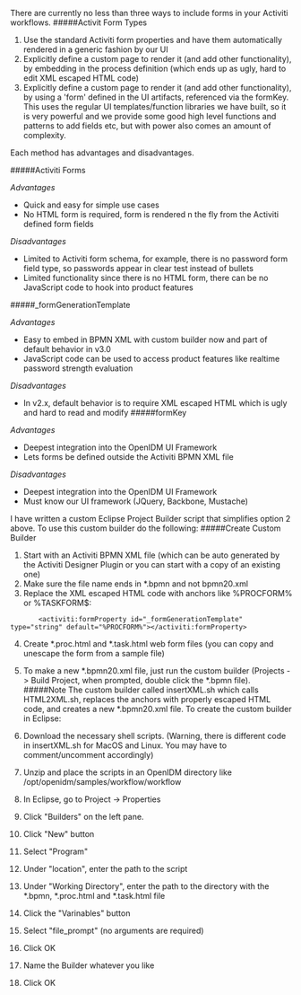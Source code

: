 There are currently no less than three ways to include forms in your Activiti workflows.
#####Activit Form Types
1. Use the standard Activiti form properties and have them automatically rendered in a generic fashion by our UI
2. Explicitly define a custom page to render it (and add other functionality), by embedding in the process definition (which ends up as ugly, hard to edit XML escaped HTML code)
3. Explicitly define a custom page to render it (and add other functionality), by using a 'form' defined in the UI artifacts, referenced via the formKey. This uses the regular UI templates/function libraries we have built, so it is very powerful and we provide some good high level functions and patterns to add fields etc, but with power also comes an amount of complexity.

Each method has advantages and disadvantages. 

#####Activiti Forms

*Advantages*

- Quick and easy for simple use cases
- No HTML form is required, form is rendered n the fly from the Activiti defined form fields

*Disadvantages*

- Limited to Activiti form schema, for example, there is no password form field type, so passwords appear in clear test instead of bullets
- Limited functionality since there is no HTML form, there can be no JavaScript code to hook into product features

#####_formGenerationTemplate

*Advantages*

- Easy to embed in BPMN XML with custom builder now and part of default behavior in v3.0
- JavaScript code can be used to access product features like realtime password strength evaluation

*Disadvantages*

- In v2.x, default behavior is to require XML escaped HTML which is ugly and hard to read and modify
#####formKey

*Advantages*

- Deepest integration into the OpenIDM UI Framework
- Lets forms be defined outside the Activiti BPMN XML file

*Disadvantages*

- Deepest integration into the OpenIDM UI Framework
- Must know our UI framework (JQuery, Backbone, Mustache)



I have written a custom Eclipse Project Builder script that simplifies option 2 above. To use this custom builder do the following:
#####Create Custom Builder
1. Start with an Activiti BPMN XML file (which can be auto generated by the Activiti Designer Plugin or you can start with a copy of an existing one)
2. Make sure the file name ends in *.bpmn and not bpmn20.xml
3. Replace the XML escaped HTML code with anchors like %PROCFORM% or %TASKFORM$:
```
       <activiti:formProperty id="_formGenerationTemplate" type="string" default="%PROCFORM%"></activiti:formProperty>
````
4. Create *.proc.html and *.task.html web form files (you can copy and unescape the form from a sample file)
5. To make a new *.bpmn20.xml file, just run the custom builder (Projects -> Build Project, when prompted, double click the *.bpmn file). 
#####Note
The custom builder called insertXML.sh which calls HTML2XML.sh, replaces the anchors with properly escaped HTML code, and creates a new *.bpmn20.xml file.
To create the custom builder in Eclipse:

1. Download the necessary shell scripts. (Warning, there is different code in insertXML.sh for MacOS and Linux. You may have to comment/uncomment accordingly)
2. Unzip and place the scripts in an OpenIDM directory like /opt/openidm/samples/workflow/workflow
3. In Eclipse, go to Project -> Properties
4. Click "Builders" on the left pane.
5. Click "New" button
6. Select "Program"
7. Under "location", enter the path to the script
8. Under "Working Directory", enter the path to the directory with the *.bpmn, *.proc.html and *.task.html file
9. Click the "Varinables" button
10. Select "file_prompt" (no arguments are required)
11. Click OK
12. Name the Builder whatever you like
13. Click OK

